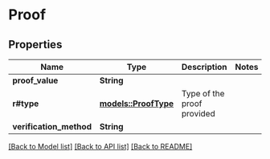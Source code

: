 # Proof

## Properties

Name | Type | Description | Notes
------------ | ------------- | ------------- | -------------
**proof_value** | **String** |  | 
**r#type** | [**models::ProofType**](ProofType.md) | Type of the proof provided | 
**verification_method** | **String** |  | 

[[Back to Model list]](../README.md#documentation-for-models) [[Back to API list]](../README.md#documentation-for-api-endpoints) [[Back to README]](../README.md)


